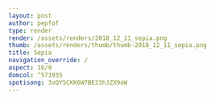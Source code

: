 ```yaml
---
layout: post
author: pepfof
type: render
render: /assets/renders/2018_12_11_sepia.png
thumb: /assets/renders/thumb/thumb-2018_12_11_sepia.png
title: Sepia
navigation_override: /
aspect: 16/9
domcol: ^573935
spotisong: 3vQY5CKK6W7BE23hJZX9oW
---
```


<!--USER BEGIN 1-->

<!--USER END 1-->

<!--more-->
<!--USER BEGIN 2-->

<!--USER END 2-->


